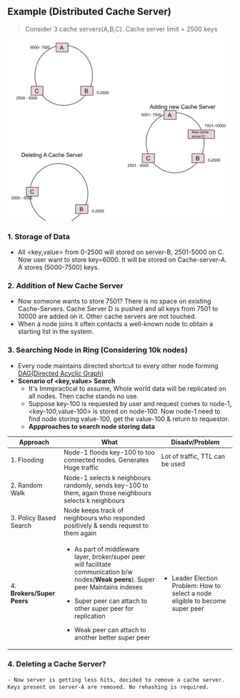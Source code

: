 ## Example (Distributed Cache Server)
> Consider 3 cache servers(A,B,C). Cache server limit = 2500 keys

<img src="Consistent Hashing.png" width=500 />

### 1. Storage of Data 
  - All <key,value> from 0-2500 will stored on server-B, 2501-5000 on C. Now user want to store key=6000. It will be stored on Cache-server-A. A stores (5000-7500) keys.

### 2. Addition of New Cache Server 
  - Now someone wants to store 7501? There is no space on existing Cache-Servers. Cache Server D is pushed and all keys from 7501 to 10000 are added on it. Other cache servers are not touched.
  - When a node joins it often contacts a well-known node to obtain a starting list in the system.

### 3. Searching Node in Ring  (Considering 10k nodes)
  - Every node maintains directed shortcut to every other node forming [DAG(Directed Acyclic Graph)](/DS_Questions/Data_Structures/Graphs/DAG)
  - **Scenario of <key,value> Search**
    - It's Immpractical to assume, Whole world data will be replicated on all nodes. Then cache stands no use.
    - Suppose key-100 is requested by user and request comes to node-1, <key-100,value-100> is stored on node-100. Now node-1 need to find node storing value-100, get the value-100 & return to requestor.
    - **Appproaches to search node storing data**

|Approach|What|Disadv/Problem|
|---|---|---|
|1. Flooding|Node-1 floods key-100 to too connected nodes. Generates Huge traffic|Lot of traffic, TTL can be used|
|2. Random Walk|Node-1 selects k neighbours randomly, sends key-100 to them, again those neighbours selects k neighbours||
|3. Policy Based Search|Node keeps track of neighbours who responded positively & sends request to them again||
|4. **Brokers/Super Peers**|<ul><li>As part of middleware layer, broker/super peer will facilitate communication b/w nodes(**Weak peers**). Super peer Maintains indexes</li></ul><ul><li>Super peer can attach to other super peer for replication</li></ul><ul><li>Weak peer can attach to another better super peer</li></ul>|<ul><li>Leader Election Problem: How to select a node eligible to become super peer</li></ul>|

### 4. Deleting a Cache Server?
    - Now server is getting less hits, decided to remove a cache server. Keys present on server-A are removed. No rehashing is required.
